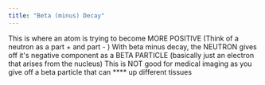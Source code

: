 ```yaml
---
title: "Beta (minus) Decay"
---
```

This is where an atom is trying to become MORE POSITIVE
(Think of a neutron as a part + and part - )
With beta minus decay, the NEUTRON gives off it's negative component as a BETA PARTICLE (basically just an electron that arises from the nucleus)
This is NOT good for medical imaging as you give off a beta particle that can **** up different tissues

